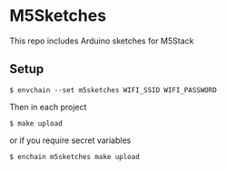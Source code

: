 # M5Sketches

This repo includes Arduino sketches for M5Stack

## Setup

```
$ envchain --set m5sketches WIFI_SSID WIFI_PASSWORD
```

Then in each project

```
$ make upload
```

or if you require secret variables

```
$ enchain m5sketches make upload
```

